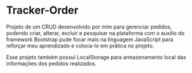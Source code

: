 # Tracker-Order
Projeto de um CRUD desenvolvido por mim para gerenciar pedidos, podendo criar, alterar, excluir e pesquisar na plataforma com o auxilio do framework Bootstrap pude focar mais na linguagem JavaScript para reforçar meu aprendizado e coloca-lo em prática no projeto.

Esse projeto também possui LocalStorage para armazenamento local das informações dos pedidos realizados.
